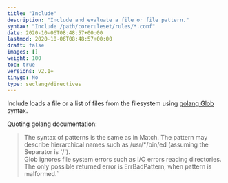 ```yaml
---
title: "Include"
description: "Include and evaluate a file or file pattern."
syntax: "Include /path/coreruleset/rules/*.conf"
date: 2020-10-06T08:48:57+00:00
lastmod: 2020-10-06T08:48:57+00:00
draft: false
images: []
weight: 100
toc: true
versions: v2.1+
tinygo: No
type: seclang/directives
---
```


Include loads a file or a list of files from the filesystem using [golang Glob](https://pkg.go.dev/path/filepath#Glob) syntax.

Quoting golang documentation:
> The syntax of patterns is the same as in Match. The pattern may describe hierarchical names such as /usr/*/bin/ed (assuming the Separator is '/').<br>Glob ignores file system errors such as I/O errors reading directories. The only possible returned error is ErrBadPattern, when pattern is malformed.`
